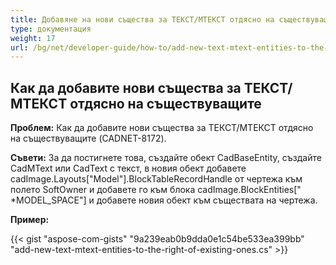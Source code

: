 ```yaml
---
title: Добавяне на нови същества за ТЕКСТ/МТЕКСТ отдясно на съществуващите
type: документация
weight: 17
url: /bg/net/developer-guide/how-to/add-new-text-mtext-entities-to-the-right-of-existing-ones/
---
```


## **Как да добавите нови същества за ТЕКСТ/МТЕКСТ отдясно на съществуващите**

**Проблем:** Как да добавите нови същества за ТЕКСТ/МТЕКСТ отдясно на съществуващите (CADNET-8172).

**Съвети:** За да постигнете това, създайте обект CadBaseEntity, създайте CadMText или CadText с текст, в новия обект добавете cadImage.Layouts["Model"].BlockTableRecordHandle от чертежа към полето SoftOwner и добавете го към блока cadImage.BlockEntities[" *MODEL_SPACE"] и добавете новия обект към съществата на чертежа.

**Пример:**

{{< gist "aspose-com-gists" "9a239eab0b9dda0e1c54be533ea399bb" "add-new-text-mtext-entities-to-the-right-of-existing-ones.cs" >}}
